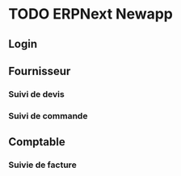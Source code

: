 # TODO ERPNext Newapp

## Login

## Fournisseur

### Suivi de devis

### Suivi de commande

## Comptable

### Suivie de facture